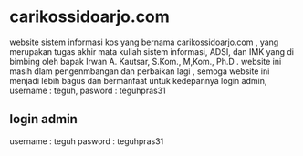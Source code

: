 # carikossidoarjo.com
website sistem informasi kos yang bernama carikossidoarjo.com , yang merupakan tugas akhir mata kuliah sistem informasi, ADSI, dan IMK yang di bimbing oleh bapak Irwan A. Kautsar, S.Kom., M,Kom., Ph.D . website ini masih dlam pengenmbangan dan perbaikan lagi , semoga website ini menjadi lebih bagus dan bermanfaat untuk kedepannya login admin, username : teguh, pasword : teguhpras31
## login admin
username : teguh 
pasword : teguhpras31